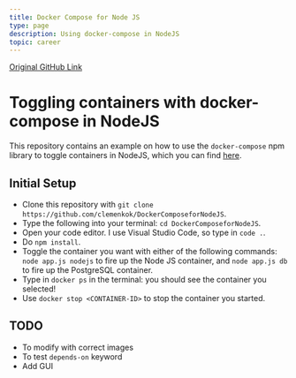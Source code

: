 ```yaml
---
title: Docker Compose for Node JS
type: page
description: Using docker-compose in NodeJS
topic: career
---
```


[Original GitHub Link](https://github.com/clemenkok/DockerComposeforNodeJSPublic)

# Toggling containers with docker-compose in NodeJS

This repository contains an example on how to use the `docker-compose` npm library to toggle containers in NodeJS, which you can find [here](https://www.npmjs.com/package/docker-compose).  

## Initial Setup

- Clone this repository with `git clone https://github.com/clemenkok/DockerComposeforNodeJS`. 
- Type the following into your terminal: `cd DockerComposeforNodeJS`.
- Open your code editor. I use Visual Studio Code, so type in `code .`.
- Do `npm install`.
- Toggle the container you want with either of the following commands: `node app.js nodejs` to fire up the Node JS container, and `node app.js db` to fire up the PostgreSQL container.
- Type in `docker ps` in the terminal: you should see the container you selected!  
- Use `docker stop <CONTAINER-ID>` to stop the container you started.

## TODO

- To modify with correct images
- To test `depends-on` keyword
- Add GUI